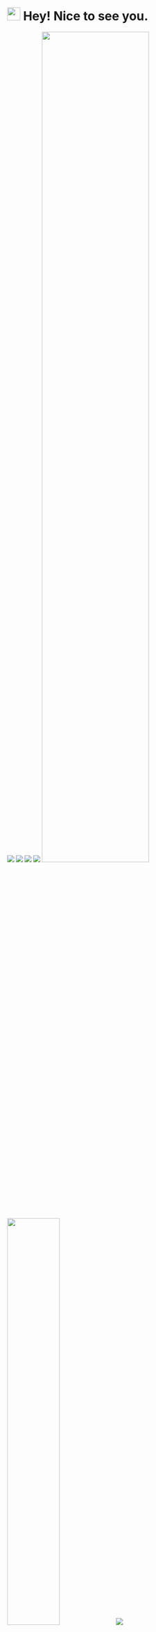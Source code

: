 <h1><img src="https://emojis.slackmojis.com/emojis/images/1531849430/4246/blob-sunglasses.gif?1531849430" width="30"/> Hey! Nice to see you.</h1>
<a href="https://web.facebook.com/nabil.bima.7/" alt=""><img src="https://img.shields.io/badge/-Nabil Aba-1877F2?style=flat-square&logo=facebook&logoColor=white"/></a>
<a href="https://instagram.com/nabilaba" alt=""><img src="https://img.shields.io/badge/-@nabilaba-E4405F?style=flat-square&logo=instagram&logoColor=white"/></a>
<a href="https://www.linkedin.com/in/nabilaba/" alt=""><img src="https://img.shields.io/badge/-nabilaba-0077B5?style=flat-square&logo=linkedin&logoColor=white"/></a>
<a href="mailto:nabilazizbimaanggita@gmail.com" alt=""><img src="https://img.shields.io/badge/-nabilazizbimaanggita@gmail.com-D14836?style=flat-square&logo=Gmail&logoColor=white"/></a>

<!--
**nabilaba/nabilaba** is a ✨ _special_ ✨ repository because its `README.md` (this file) appears on your GitHub profile.

Here are some ideas to get you started:

- 🔭 I’m currently working on ...
- 🌱 I’m currently learning ...
- 👯 I’m looking to collaborate on ...
- 🤔 I’m looking for help with ...
- 💬 Ask me about ...
- 📫 How to reach me: ...
- 😄 Pronouns: ...
- ⚡ Fun fact: ...
-->
  <img src="https://github-readme-stats.vercel.app/api?username=nabilaba&layout=compact&theme=github_dark&hide_border=true&hide=stars,issues&show_icons=true&custom_title=My Stats" style="width: 70%;" />
  
<div>
  <img src="https://github-readme-stats.vercel.app/api/top-langs/?username=nabilaba&layout=compact&theme=github_dark&hide_border=true&custom_title=My Languages" style="width: 49%;" />
  <img src="https://github.com/mscoutermarsh/mscoutermarsh/blob/master/teeter.gif?raw=true"/>
</div>

  <img src="https://activity-graph.herokuapp.com/graph?username=nabilaba&theme=minimal&bg_color=00000000&hide_border=true&color=fff&hide_title=true" style="width: 100%;" />
